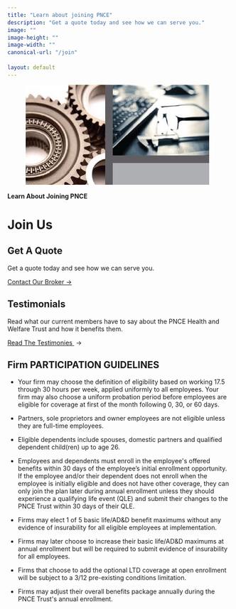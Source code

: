 ```yaml
---
title: "Learn about joining PNCE"
description: "Get a quote today and see how we can serve you."
image: ""
image-height: ""
image-width: ""
canonical-url: "/join"

layout: default
---
```


<div class="banner banner-md">
    <div class="color-overlay"></div>
    <figure id="thumbnail">
      <img src="/assets/images/engimage.jpg" data-image-dimensions="1135x1030" data-image-focal-point="0.97,0.54"
        alt="engimage.jpg" />
    </figure>
    <div class="description">
      <p><strong>Learn About Joining PNCE</strong></p>
    </div>
  </div>
  <div class="container main-body">
    <div class="row">
      <div class="col-12">
        <h1>Join Us</h1>
      </div>
    </div>
    <div class="row">
      <div class="col-6 center">
        <h2>Get A Quote</h2>
        <p>Get a quote today and see how we can serve you.</p>
        <p><a href="/broker" target="_blank">Contact Our
            Broker →</a></p>
      </div>
      <div class="col-6 center">
        <h2>Testimonials</h2>
        <p>Read what our current members have to say about the
          PNCE Health and Welfare Trust and how it benefits them.</p>
        <p><a href="/testimonials" target="_blank">Read
            The Testimonies </a>&nbsp;→</p>
      </div>
    </div>
    <div class="row">
      <div class="col-12">
        <h2>Firm PARTICIPATION GUIDELINES</h2>
        <ul>
          <li>
            <p>Your firm may choose the definition of eligibility based on working
              17.5 through 30 hours per week, applied uniformly to all employees. Your firm may also choose a
              uniform probation period before employees are eligible for coverage at first of the month following
              0, 30, or 60 days.</p>
          </li>
          <li>
            <p>Partners, sole proprietors and owner employees are not eligible
              unless they are full-time employees.</p>
          </li>
          <li>
            <p>Eligible dependents include spouses, domestic partners and qualified
              dependent child(ren) up to age 26.</p>
          </li>
          <li>
            <p>Employees and dependents must enroll in the employee's offered
              benefits within 30 days of the employee’s initial enrollment opportunity. If the employee and/or
              their dependent does not enroll when the employee is initially eligible and does not have other
              coverage, they can only join the plan later during annual enrollment unless they should experience a
              qualifying life event (QLE) and submit their changes to the PNCE Trust within 30 days of their QLE.
            </p>
          </li>
          <li>
            <p>Firms may elect 1 of 5 basic life/AD&amp;D benefit maximums without
              any evidence of insurability for all eligible employees at implementation.</p>
          </li>
          <li>
            <p>Firms may later choose to increase their basic life/AD&amp;D maximums
              at annual enrollment but will be required to submit evidence of insurability for all employees.</p>
          </li>
          <li>
            <p>Firms that choose to add the optional LTD coverage at open enrollment
              will be subject to a 3/12 pre-existing conditions limitation.</p>
          </li>
          <li>
            <p>Firms may adjust their overall benefits package annually during the
              PNCE Trust's annual enrollment.</p>
          </li>
        </ul>
      </div>
    </div>
  </div>